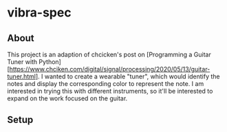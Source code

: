 # vibra-spec

## About
This project is an adaption of chcicken's post on [Programming a Guitar Tuner with Python][https://www.chciken.com/digital/signal/processing/2020/05/13/guitar-tuner.html].  I wanted to create a wearable "tuner", which would identify the notes and display the corresponding color to represent the note.  I am interested in trying this with different instruments, so it'll be interested to expand on the work focused on the guitar.

## Setup
